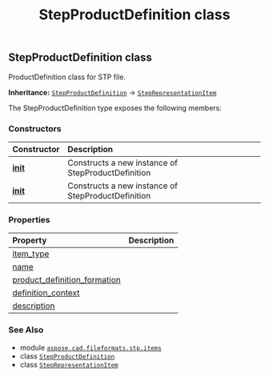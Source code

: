 ﻿---
title: StepProductDefinition class
second_title: Aspose.CAD for Python via .NET API References
description: 
type: docs
weight: 380
url: /aspose.cad.fileformats.stp.items/stepproductdefinition/
is_root: false
---

## StepProductDefinition class

ProductDefinition class for STP file.



**Inheritance:** [`StepProductDefinition`](/cad/python-net/aspose.cad.fileformats.stp.items/stepproductdefinition) → 
[`StepRepresentationItem`](/cad/python-net/aspose.cad.fileformats.stp.items/steprepresentationitem)



The StepProductDefinition type exposes the following members:

### Constructors
| Constructor | Description |
| :- | :- |
| [__init__](/cad/python-net/aspose.cad.fileformats.stp.items/stepproductdefinition/__init__/#) | Constructs a new instance of StepProductDefinition |
| [__init__](/cad/python-net/aspose.cad.fileformats.stp.items/stepproductdefinition/__init__/#str-str-aspose.cad.fileformats.stp.items.StepProductDefinitionFormation) | Constructs a new instance of StepProductDefinition |


### Properties
| Property | Description |
| :- | :- |
| [item_type](/cad/python-net/aspose.cad.fileformats.stp.items/stepproductdefinition/item_type) |  |
| [name](/cad/python-net/aspose.cad.fileformats.stp.items/stepproductdefinition/name) |  |
| [product_definition_formation](/cad/python-net/aspose.cad.fileformats.stp.items/stepproductdefinition/product_definition_formation) |  |
| [definition_context](/cad/python-net/aspose.cad.fileformats.stp.items/stepproductdefinition/definition_context) |  |
| [description](/cad/python-net/aspose.cad.fileformats.stp.items/stepproductdefinition/description) |  |



### See Also
* module [`aspose.cad.fileformats.stp.items`](..)
* class [`StepProductDefinition`](/cad/python-net/aspose.cad.fileformats.stp.items/stepproductdefinition)
* class [`StepRepresentationItem`](/cad/python-net/aspose.cad.fileformats.stp.items/steprepresentationitem)
